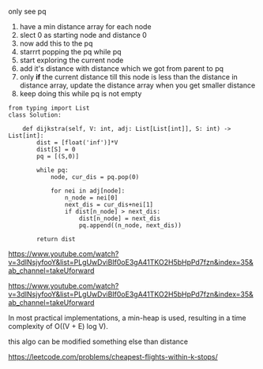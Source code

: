 only see pq

1. have a min distance array for each node
2. slect 0 as starting node and distance 0
3. now add this to the pq
4. starrrt popping the pq while pq
5. start exploring the current node
6. add it's distance with distance which we got from parent to pq
7. only **if** the current distance till this node is less than the distance in distance array, update the distance array when you get smaller distance 
8. keep doing this while pq is not empty 

```
from typing import List
class Solution:

    def dijkstra(self, V: int, adj: List[List[int]], S: int) -> List[int]:
        dist = [float('inf')]*V
        dist[S] = 0
        pq = [(S,0)]
        
        while pq:
            node, cur_dis = pq.pop(0)

            for nei in adj[node]:
                n_node = nei[0]
                next_dis = cur_dis+nei[1]
                if dist[n_node] > next_dis:
                    dist[n_node] = next_dis
                    pq.append((n_node, next_dis))
                    
        return dist
```
https://www.youtube.com/watch?v=3dINsjyfooY&list=PLgUwDviBIf0oE3gA41TKO2H5bHpPd7fzn&index=35&ab_channel=takeUforward

https://www.youtube.com/watch?v=3dINsjyfooY&list=PLgUwDviBIf0oE3gA41TKO2H5bHpPd7fzn&index=35&ab_channel=takeUforward


In most practical implementations, a min-heap is used, resulting in a time complexity of O((V + E) log V).


this algo can be modified something else than distance 


https://leetcode.com/problems/cheapest-flights-within-k-stops/
